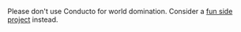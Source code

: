 Please don't use Conducto for world domination.  Consider a [fun side project](https://github.com/ConductoUser/fun-side-project.git) instead.
